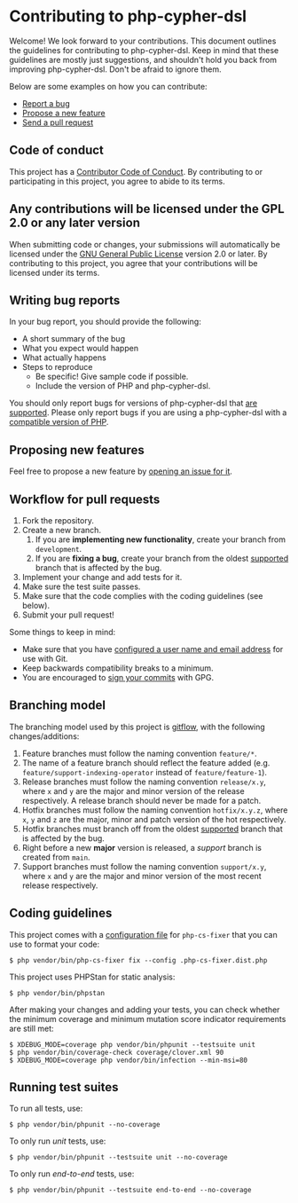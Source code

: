 # Contributing to php-cypher-dsl

Welcome! We look forward to your contributions. This document outlines the guidelines for contributing to php-cypher-dsl. Keep in mind that these guidelines are mostly just suggestions, and shouldn't hold you back from improving php-cypher-dsl. Don't be afraid to ignore them.

Below are some examples on how you can contribute:

* [Report a bug](https://github.com/neo4j-php/php-cypher-dsl/issues/new?template=bug_report.md)
* [Propose a new feature](https://github.com/neo4j-php/php-cypher-dsl/issues/new?template=missing_feature_request.md)
* [Send a pull request](https://github.com/neo4j-php/php-cypher-dsl/pulls)

## Code of conduct

This project has a [Contributor Code of Conduct](https://github.com/neo4j-php/php-cypher-dsl/blob/main/CODE_OF_CONDUCT.md). By contributing to or participating in this project, you agree to abide to its terms.

## Any contributions will be licensed under the GPL 2.0 or any later version

When submitting code or changes, your submissions will automatically be licensed under the [GNU General Public License](https://github.com/neo4j-php/php-cypher-dsl/blob/main/LICENSE) version 2.0 or later. By contributing to this project, you agree that your contributions will be licensed under its terms.

## Writing bug reports

In your bug report, you should provide the following:

* A short summary of the bug
* What you expect would happen
* What actually happens
* Steps to reproduce
  * Be specific! Give sample code if possible.
  * Include the version of PHP and php-cypher-dsl.

You should only report bugs for versions of php-cypher-dsl that [are supported](https://github.com/neo4j-php/php-cypher-dsl/blob/main/LIFECYCLE.md). Please only report bugs if you are using a php-cypher-dsl with a [compatible version of PHP](https://github.com/neo4j-php/php-cypher-dsl/blob/main/LIFECYCLE.md).

## Proposing new features

Feel free to propose a new feature by [opening an issue for it](https://github.com/neo4j-php/php-cypher-dsl/issues/new?template=missing_feature_request.md).

## Workflow for pull requests

1. Fork the repository.
1. Create a new branch.
   1. If you are **implementing new functionality**, create your branch from `development`.
   1. If you are **fixing a bug**, create your branch from the oldest [supported](https://github.com/neo4j-php/php-cypher-dsl/blob/main/LIFECYCLE.md) branch that is affected by the bug.
1. Implement your change and add tests for it.
1. Make sure the test suite passes.
1. Make sure that the code complies with the coding guidelines (see below).
1. Submit your pull request!

Some things to keep in mind:

* Make sure that you have [configured a user name and email address](https://git-scm.com/book/en/v2/Getting-Started-First-Time-Git-Setup) for use with Git.
* Keep backwards compatibility breaks to a minimum.
* You are encouraged to [sign your commits](https://docs.github.com/en/authentication/managing-commit-signature-verification/signing-commits) with GPG.

## Branching model

The branching model used by this project is [gitflow](https://nvie.com/posts/a-successful-git-branching-model/), with the following changes/additions:

1. Feature branches must follow the naming convention `feature/*`.
1. The name of a feature branch should reflect the feature added (e.g. `feature/support-indexing-operator` instead of `feature/feature-1`).
1. Release branches must follow the naming convention `release/x.y`, where `x` and `y` are the major and minor version of the release respectively. A release branch should never be made for a patch.
1. Hotfix branches must follow the naming convention `hotfix/x.y.z`, where `x`, `y` and `z` are the major, minor and patch version of the hot respectively. 
1. Hotfix branches must branch off from the oldest [supported](https://github.com/neo4j-php/php-cypher-dsl/blob/main/LIFECYCLE.md) branch that is affected by the bug.
1. Right before a new **major** version is released, a *support* branch is created from `main`.
1. Support branches must follow the naming convention `support/x.y`, where `x` and `y` are the major and minor version of the most recent release respectively.

## Coding guidelines

This project comes with a [configuration file](https://github.com/neo4j-php/php-cypher-dsl/blob/main/.php-cs-fixer.dist.php) for `php-cs-fixer` that you can use to format your code:

```
$ php vendor/bin/php-cs-fixer fix --config .php-cs-fixer.dist.php
```

This project uses PHPStan for static analysis:

```
$ php vendor/bin/phpstan
```

After making your changes and adding your tests, you can check whether the minimum coverage and minimum mutation score indicator requirements are still met:

```
$ XDEBUG_MODE=coverage php vendor/bin/phpunit --testsuite unit
$ php vendor/bin/coverage-check coverage/clover.xml 90
$ XDEBUG_MODE=coverage php vendor/bin/infection --min-msi=80
```

## Running test suites

To run all tests, use:

```
$ php vendor/bin/phpunit --no-coverage
```

To only run *unit* tests, use:

```
$ php vendor/bin/phpunit --testsuite unit --no-coverage
```

To only run *end-to-end* tests, use:

```
$ php vendor/bin/phpunit --testsuite end-to-end --no-coverage
```
